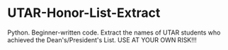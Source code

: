 # UTAR-Honor-List-Extract
Python. Beginner-written code. Extract the names of UTAR students who achieved the Dean's/President's List. USE AT YOUR OWN RISK!!!
